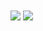 <img align="center" src="https://github-readme-stats.vercel.app/api//?username=JTXOfficial&theme=gruvbox" />


<img align="center" src="https://github-readme-stats.vercel.app/api/top-langs/?username=JTXOfficial&theme=gruvbox" />
